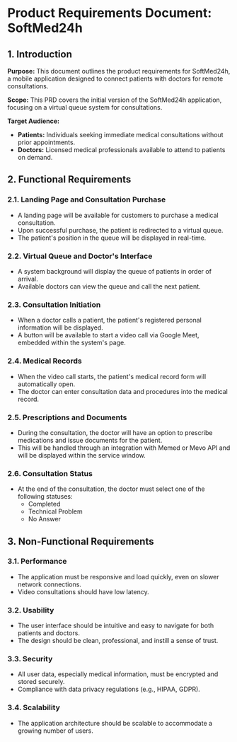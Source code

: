 # Product Requirements Document: SoftMed24h

## 1. Introduction

**Purpose:** This document outlines the product requirements for SoftMed24h, a mobile application designed to connect patients with doctors for remote consultations.

**Scope:** This PRD covers the initial version of the SoftMed24h application, focusing on a virtual queue system for consultations.

**Target Audience:**
*   **Patients:** Individuals seeking immediate medical consultations without prior appointments.
*   **Doctors:** Licensed medical professionals available to attend to patients on demand.

## 2. Functional Requirements

### 2.1. Landing Page and Consultation Purchase
*   A landing page will be available for customers to purchase a medical consultation.
*   Upon successful purchase, the patient is redirected to a virtual queue.
*   The patient's position in the queue will be displayed in real-time.

### 2.2. Virtual Queue and Doctor's Interface
*   A system background will display the queue of patients in order of arrival.
*   Available doctors can view the queue and call the next patient.

### 2.3. Consultation Initiation
*   When a doctor calls a patient, the patient's registered personal information will be displayed.
*   A button will be available to start a video call via Google Meet, embedded within the system's page.

### 2.4. Medical Records
*   When the video call starts, the patient's medical record form will automatically open.
*   The doctor can enter consultation data and procedures into the medical record.

### 2.5. Prescriptions and Documents
*   During the consultation, the doctor will have an option to prescribe medications and issue documents for the patient.
*   This will be handled through an integration with Memed or Mevo API and will be displayed within the service window.

### 2.6. Consultation Status
*   At the end of the consultation, the doctor must select one of the following statuses:
    *   Completed
    *   Technical Problem
    *   No Answer

## 3. Non-Functional Requirements

### 3.1. Performance
*   The application must be responsive and load quickly, even on slower network connections.
*   Video consultations should have low latency.

### 3.2. Usability
*   The user interface should be intuitive and easy to navigate for both patients and doctors.
*   The design should be clean, professional, and instill a sense of trust.

### 3.3. Security
*   All user data, especially medical information, must be encrypted and stored securely.
*   Compliance with data privacy regulations (e.g., HIPAA, GDPR).

### 3.4. Scalability
*   The application architecture should be scalable to accommodate a growing number of users.